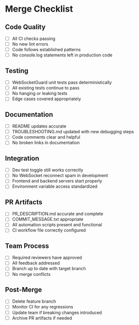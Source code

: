 # Merge Checklist

## Code Quality
- [ ] All CI checks passing
- [ ] No new lint errors
- [ ] Code follows established patterns
- [ ] No console.log statements left in production code

## Testing
- [ ] WebSocketGuard unit tests pass deterministically
- [ ] All existing tests continue to pass
- [ ] No hanging or leaking tests
- [ ] Edge cases covered appropriately

## Documentation
- [ ] README updates accurate
- [ ] TROUBLESHOOTING.md updated with new debugging steps
- [ ] Code comments clear and helpful
- [ ] No broken links in documentation

## Integration
- [ ] Dev test toggle still works correctly
- [ ] No WebSocket reconnect spam in development
- [ ] Frontend and backend servers start properly
- [ ] Environment variable access standardized

## PR Artifacts
- [ ] PR_DESCRIPTION.md accurate and complete
- [ ] COMMIT_MESSAGE.txt appropriate
- [ ] All automation scripts present and functional
- [ ] CI workflow file correctly configured

## Team Process
- [ ] Required reviewers have approved
- [ ] All feedback addressed
- [ ] Branch up to date with target branch
- [ ] No merge conflicts

## Post-Merge
- [ ] Delete feature branch
- [ ] Monitor CI for any regressions
- [ ] Update team if breaking changes introduced
- [ ] Archive PR artifacts if needed